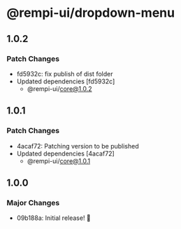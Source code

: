 # @rempi-ui/dropdown-menu

## 1.0.2

### Patch Changes

- fd5932c: fix publish of dist folder
- Updated dependencies [fd5932c]
  - @rempi-ui/core@1.0.2

## 1.0.1

### Patch Changes

- 4acaf72: Patching version to be published
- Updated dependencies [4acaf72]
  - @rempi-ui/core@1.0.1

## 1.0.0

### Major Changes

- 09b188a: Initial release! 🎉
